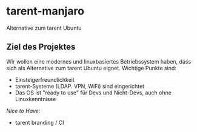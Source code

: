 # tarent-manjaro

Alternative zum tarent Ubuntu 

## Ziel des Projektes
Wir wollen eine modernes und linuxbasiertes Betriebssystem haben, dass sich als Alternative zum tarent Ubuntu eignet. Wichtige Punkte sind:

* Einsteigerfreundlichkeit
* tarent-Systeme (LDAP. VPN, WiFi) sind eingerichtet
* Das OS ist "ready to use" für Devs und Nicht-Devs, auch ohne Linuxkenntnisse 

*Nice to Have:*
* tarent branding / CI

